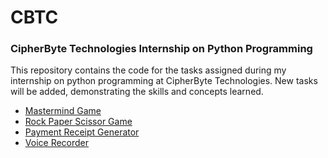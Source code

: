 # CBTC
### CipherByte Technologies Internship on Python Programming
This repository contains the code for the tasks assigned during my internship on python programming at CipherByte Technologies. New tasks will be added, demonstrating the skills and concepts learned. 
- [Mastermind Game](https://github.com/ShiwangitaSingh/CBTC/tree/main/Matermind%20Game)
- [Rock Paper Scissor Game](https://github.com/ShiwangitaSingh/CBTC/tree/main/Rock%20Paper%20Scissor%20Game)
- [Payment Receipt Generator](https://github.com/ShiwangitaSingh/CBTC/tree/main/Payment%20Receipt%20Generator)
- [Voice Recorder](https://github.com/ShiwangitaSingh/CBTC/tree/main/Voice%20Recorder)
